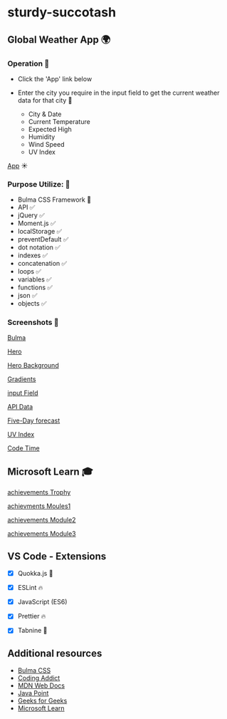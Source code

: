 # sturdy-succotash

## Global Weather App 🌍

### Operation 🎯

 - Click the 'App' link below 
 - Enter the city you require in the input field to get the current weather data for that city  🌆
 
     - City & Date
     - Current Temperature
     - Expected High
     - Humidity
     - Wind Speed
     - UV Index
 
 
 [App](https://codesleeps.github.io/sturdy-succotash/) ☀️
 
 
### Purpose Utilize: 🦾

 - Bulma CSS Framework 👀
 - API ✅
 - jQuery ✅
 - Moment.js ✅
 - localStorage ✅
 - preventDefault ✅
 - dot notation ✅
 - indexes ✅
 - concatenation ✅
 - loops ✅
 - variables ✅
 - functions ✅
 - json ✅
 - objects ✅
 
 
 ### Screenshots 📸
 
[Bulma](https://user-images.githubusercontent.com/125808990/232556531-f7599c96-c789-452e-a971-b08301708740.png)

[Hero](https://user-images.githubusercontent.com/125808990/232556257-7ecf3659-6df8-4997-b84c-493c6102d97d.png)

[Hero Background](https://user-images.githubusercontent.com/125808990/232557314-c34580f7-82a4-42a8-b695-4d80b36bad0d.png)

[Gradients](https://user-images.githubusercontent.com/125808990/232557427-732ddac9-0fd0-4dba-b08d-47e12cbfa78a.png)

[input Field](https://user-images.githubusercontent.com/125808990/232636265-b45c4ac2-4489-498f-8e24-244fd0505301.png)

[API Data](https://user-images.githubusercontent.com/125808990/232636306-e95c68d5-55f1-44cb-ae76-def616099a2b.png)

[Five-Day forecast](https://user-images.githubusercontent.com/125808990/232636358-09eb3c3a-c35a-40d9-bceb-7af1b318bcb3.png)

[UV Index](https://user-images.githubusercontent.com/125808990/232639157-28a52fe1-29a0-4663-a9d5-b95ec44ceb70.png)

[Code Time](https://user-images.githubusercontent.com/125808990/232639382-e3f91f87-ec0c-4418-b8a4-6a593c75832a.png)





## Microsoft Learn 🎓

[achievements Trophy](https://user-images.githubusercontent.com/125808990/226473105-96a90167-8ca6-4897-8746-ab92653da446.png)

[achievments Moules1](https://user-images.githubusercontent.com/125808990/226473129-f310796d-08b0-408e-8670-996c6dba5615.png)

[achievements Module2](https://user-images.githubusercontent.com/125808990/226473142-e8869831-ae96-4667-af2e-5828c477256b.png)

[achievements Module3](https://user-images.githubusercontent.com/125808990/226473163-eee6dc4c-8abb-4a83-b166-3127f2d67f41.png)


## VS Code - Extensions

- [x] Quokka.js 🤖
- [x] ESLint 🔥
- [x] JavaScript (ES6) 
- [x] Prettier 🔥
- [x] Tabnine 🤖



## Additional resources

- [Bulma CSS](https://bulma.io/)
- [Coding Addict](https://johnsmilga.com)
- [MDN Web Docs](https://developer.mozilla.org/en-US/)
- [Java Point](https://www.javatpoint.com/jquery-example)
- [Geeks for Geeks](https://www.geeksforgeeks.org/jquery-examples/)
- [Microsoft Learn](https://learn.microsoft.com/en-us/training/)

